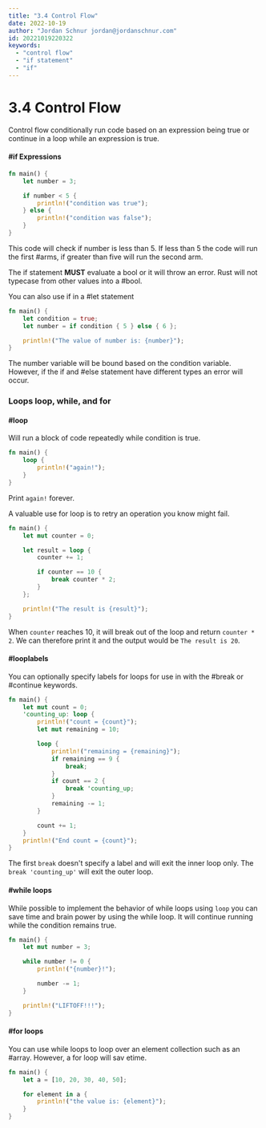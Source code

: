 ```yaml
---
title: "3.4 Control Flow"
date: 2022-10-19
author: "Jordan Schnur jordan@jordanschnur.com"
id: 20221019220322
keywords:
  - "control flow"
  - "if statement"
  - "if"
---
```


# 3.4 Control Flow

Control flow conditionally run code based on an expression being true or continue in a loop while an expression is true.

#### #if Expressions
```rust
fn main() {
    let number = 3;

    if number < 5 {
        println!("condition was true");
    } else {
        println!("condition was false");
    }
}
```
This code will check if number is less than 5. If less than 5 the code will run the first #arms, if greater than five will run the second arm. 

The if statement **MUST** evaluate a bool or it will throw an error. Rust will not typecase from other values into a #bool. 


You can also use if in a #let statement
```rust
fn main() {
    let condition = true;
    let number = if condition { 5 } else { 6 };

    println!("The value of number is: {number}");
}
```
The number variable will be bound based on the condition variable. However, if the if and #else statement have different types an error will occur. 

### Loops loop, while, and for

#### #loop
Will run a block of code repeatedly while condition is true. 
```rust
fn main() {
    loop {
        println!("again!");
    }
}
```
Print `again!` forever.

A valuable use for loop is to retry an operation you know might fail. 

```rust
fn main() {
    let mut counter = 0;

    let result = loop {
        counter += 1;

        if counter == 10 {
            break counter * 2;
        }
    };

    println!("The result is {result}");
}
```

When `counter` reaches 10, it will break out of the loop and return `counter * 2`. We can therefore print it and the output would be `The result is 20`.

####  #looplabels
You can optionally specify labels for loops for use in with the #break or #continue keywords.
```rust
fn main() {
    let mut count = 0;
    'counting_up: loop {
        println!("count = {count}");
        let mut remaining = 10;

        loop {
            println!("remaining = {remaining}");
            if remaining == 9 {
                break;
            }
            if count == 2 {
                break 'counting_up;
            }
            remaining -= 1;
        }

        count += 1;
    }
    println!("End count = {count}");
}
```
The first `break` doesn't specify a label and will exit the inner loop only. The `break 'counting_up'` will exit the outer loop. 


#### #while loops
While possible to implement the behavior of while loops using `loop` you can save time and brain power by using the while loop. It will continue running while the condition remains true. 
```rust
fn main() {
    let mut number = 3;

    while number != 0 {
        println!("{number}!");

        number -= 1;
    }

    println!("LIFTOFF!!!");
}
```

#### #for loops
You can use while loops to loop over an element collection such as an #array. However, a for loop will sav etime.
```rust
fn main() {
    let a = [10, 20, 30, 40, 50];

    for element in a {
        println!("the value is: {element}");
    }
}
```